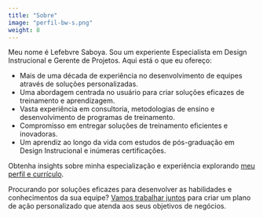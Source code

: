 ```yaml
---
title: "Sobre"
image: "perfil-bw-s.png"
weight: 8
---
```


Meu nome é Lefebvre Saboya. Sou um experiente Especialista em Design Instrucional e Gerente de Projetos. Aqui está o que eu ofereço:

- Mais de uma década de experiência no desenvolvimento de equipes através de soluções personalizadas.
- Uma abordagem centrada no usuário para criar soluções eficazes de treinamento e aprendizagem.
- Vasta experiência em consultoria, metodologias de ensino e desenvolvimento de programas de treinamento.
- Compromisso em entregar soluções de treinamento eficientes e inovadoras.
- Um aprendiz ao longo da vida com estudos de pós-graduação em Design Instrucional e inúmeras certificações.

Obtenha insights sobre minha especialização e experiência explorando [meu perfil e currículo](https://llsaboya.com/pt-br/blog/about-me/).

Procurando por soluções eficazes para desenvolver as habilidades e conhecimentos da sua equipe? [Vamos trabalhar juntos](#contact) para criar um plano de ação personalizado que atenda aos seus objetivos de negócios.